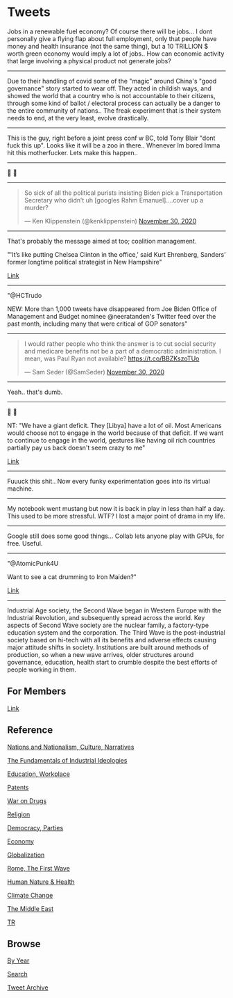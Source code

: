 # Tweets

Jobs in a renewable fuel economy? Of course there will be jobs... I
dont personally give a flying flap about full employment, only that
people have money and health insurance (not the same thing), but a 10
TRILLION $ worth green economy would imply a lot of jobs.. How can
economic activity that large involving a physical product not generate
jobs?

---

Due to their handling of covid some of the "magic" around China's
"good governance" story started to wear off.  They acted in childish
ways, and showed the world that a country who is not accountable to
their citizens, through some kind of ballot / electoral process can
actually be a danger to the entire community of nations.. The freak
experiment that is their system needs to end, at the very least,
evolve drastically.

---

This is the guy, right before a joint press conf w BC, told Tony Blair
"dont fuck this up". Looks like it will be a zoo in there.. Whenever
Im bored Imma hit this motherfucker. Lets make this happen..

---

🤣 🤣 

---

<blockquote class="twitter-tweet"><p lang="en" dir="ltr">So sick of all the political purists insisting Biden pick a Transportation Secretary who didn’t uh [googles Rahm Emanuel]....cover up a murder?</p>&mdash; Ken Klippenstein (@kenklippenstein) <a href="https://twitter.com/kenklippenstein/status/1333300196277710850?ref_src=twsrc%5Etfw">November 30, 2020</a></blockquote> <script async src="https://platform.twitter.com/widgets.js" charset="utf-8"></script>

---

That's probably the message aimed at too; coalition management. 

"'It’s like putting Chelsea Clinton in the office,' said Kurt
Ehrenberg, Sanders’ former longtime political strategist in New
Hampshire"

[Link](https://www.politico.com/amp/news/2020/11/30/bernie-supporters-seethes-neera-tanden-441603?__twitter_impression=true)

---

"@HCTrudo

NEW: More than 1,000 tweets have disappeared from Joe Biden Office of
Management and Budget nominee @neeratanden's Twitter feed over the
past month, including many that were critical of GOP senators"

---

<blockquote class="twitter-tweet"><p lang="en" dir="ltr">I would rather people who think the answer is to cut social security and medicare benefits not be a part of a democratic administration. I mean, was Paul Ryan not available? <a href="https://t.co/BBZKszoTUo">https://t.co/BBZKszoTUo</a></p>&mdash; Sam Seder (@SamSeder) <a href="https://twitter.com/SamSeder/status/1333267465015582720?ref_src=twsrc%5Etfw">November 30, 2020</a></blockquote> <script async src="https://platform.twitter.com/widgets.js" charset="utf-8"></script>

---

Yeah.. that's dumb.

---

🤣 🤣 

NT: "We have a giant deficit. They [Libya] have a lot of oil. Most
Americans would choose not to engage in the world because of that
deficit. If we want to continue to engage in the world, gestures like
having oil rich countries partially pay us back doesn't seem crazy to
me"

[Link](https://twitter.com/ggreenwald/status/1333166148913942534/photo/1)

---

Fuuuck this shit.. Now every funky experimentation goes into its
virtual machine. 

---

My notebook went mustang but now it is back in play in less than half
a day. This used to be more stressful. WTF? I lost a major point of
drama in my life.

---

Google still does some good things... Collab lets anyone play with
GPUs, for free. Useful. 

---

"@AtomicPunk4U

Want to see a cat drumming to Iron Maiden?"

[Link](https://twitter.com/AtomicPunk4U/status/1333140542855602181)

---

Industrial Age society, the Second Wave began in Western Europe with
the Industrial Revolution, and subsequently spread across the
world. Key aspects of Second Wave society are the nuclear family, a
factory-type education system and the corporation. The Third Wave is
the post-industrial society based on hi-tech with all its benefits and
adverse effects causing major attitude shifts in society. Institutions
are built around methods of production, so when a new wave arrives,
older structures around governance, education, health start to crumble
despite the best efforts of people working in them.

## For Members

[Link](https://thirdwave-members.herokuapp.com)

## Reference

[Nations and Nationalism, Culture, Narratives](/2013/02/nations-and-nationalism.md)

[The Fundamentals of Industrial Ideologies](/2011/04/fundamentals-of-industrial-ideologies.md)

[Education, Workplace](2017/09/education-workplace.md)

[Patents](/2018/09/patents.md)

[War on Drugs](/2019/11/war-on-drugs.md)

[Religion](/2015/04/god-religion.md)

[Democracy, Parties](/2016/11/democracy.md)

[Economy](/2018/05/economy.md)

[Globalization](/2018/09/globalization.md)

[Rome, The First Wave](/2017/12/rome.md)

[Human Nature & Health](/2020/07/human-nature.md)

[Climate Change](/2018/12/climate.md)

[The Middle East](/2019/07/middleeast.md)

[TR](../tr)

## Browse

[By Year](years.md)

[Search](search.html)

[Tweet Archive](/tweets/README.md)



